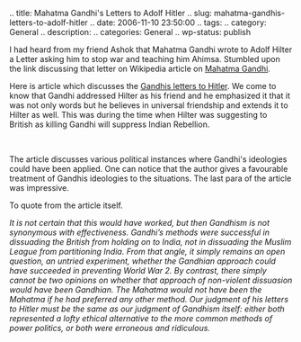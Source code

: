 .. title: Mahatma Gandhi's Letters to Adolf Hitler
.. slug: mahatma-gandhis-letters-to-adolf-hitler
.. date: 2006-11-10 23:50:00
.. tags: 
.. category: General
.. description: 
.. categories: General
.. wp-status: publish

<html><body><p>I had heard from my friend Ashok that Mahatma Gandhi wrote to Adolf Hilter a Letter asking him to stop war and teaching him Ahimsa. Stumbled upon the link discussing that letter on Wikipedia article on <a href="http://en.wikipedia.org/wiki/Mahatma_Gandhi">Mahatma Gandhi</a>. <br>

Here is article which discusses the <a href="http://koenraadelst.bharatvani.org/articles/fascism/gandhihitler.html">Gandhis letters to Hitler</a>. We come to know that Gandhi addressed Hilter as his friend and he emphasized it that it was not only words but he believes in universal friendship and extends it to Hilter as well. This was during the time when Hilter was suggesting to British as killing Gandhi will suppress Indian Rebellion.

<br>

The article discusses various political instances where Gandhi's ideologies could have been applied. One can notice that the author gives a favourable treatment of Gandhis ideologies to the situations. The last para of the article was impressive. 

To quote from the article itself.

<i>

It is not certain that this would have worked, but then Gandhism is not synonymous with effectiveness. Gandhi’s methods were successful in dissuading the British from holding on to India, not in dissuading the Muslim League from partitioning India. From that angle, it simply remains an open question, an untried experiment, whether the Gandhian approach could have succeeded in preventing World War 2. By contrast, there simply cannot be two opinions on whether that approach of non-violent dissuasion would have been Gandhian. The Mahatma would not have been the Mahatma if he had preferred any other method. Our judgment of his letters to Hitler must be the same as our judgment of Gandhism itself: either both represented a lofty ethical alternative to the more common methods of power politics, or both were erroneous and ridiculous.

</i></p></body></html>